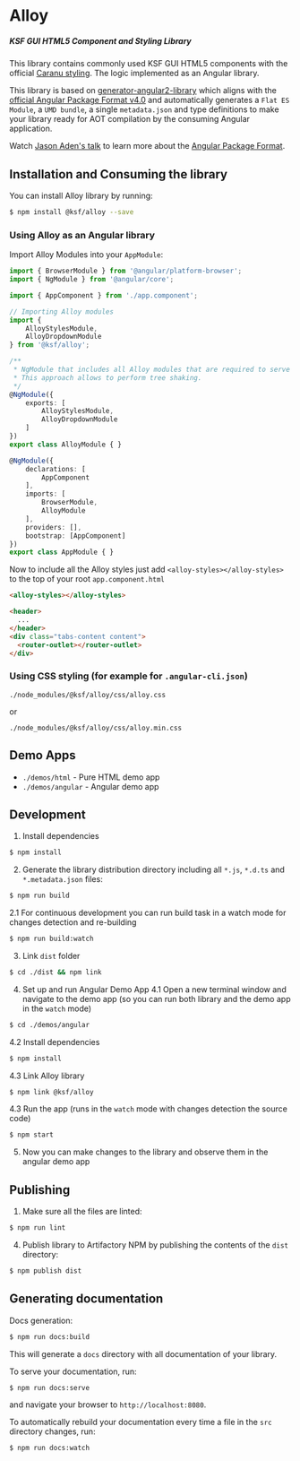 Alloy
===========

##### KSF GUI HTML5 Component and Styling Library

This library contains commonly used KSF GUI HTML5 components with the official [Caranu styling](https://confluence.it.keysight.com/display/guiGuild/Visual+Style+Guide+-+Both+Schemes+-+Updated?preview=/39592284/39592281/Keysight-Style_Guide2.pdf).
The logic implemented as an Angular library.


This library is based on [generator-angular2-library](https://github.com/jvandemo/generator-angular2-library) which aligns with the [official Angular Package Format v4.0](https://goo.gl/AMOU5G) and automatically generates a `Flat ES Module`, a `UMD bundle`, a single `metadata.json` and type definitions to make your library ready for AOT compilation by the consuming Angular application.

Watch [Jason Aden's talk](https://www.youtube.com/watch?v=unICbsPGFIA) to learn more about the [Angular Package Format](https://goo.gl/AMOU5G).

## Installation and Consuming the library

You can install Alloy library by running:

```bash
$ npm install @ksf/alloy --save
```

### Using Alloy as an Angular library

Import Alloy Modules into your `AppModule`:

```typescript
import { BrowserModule } from '@angular/platform-browser';
import { NgModule } from '@angular/core';

import { AppComponent } from './app.component';

// Importing Alloy modules
import {
    AlloyStylesModule,
    AlloyDropdownModule
} from '@ksf/alloy';

/**
 * NgModule that includes all Alloy modules that are required to serve the demo app.
 * This approach allows to perform tree shaking.
 */
@NgModule({
    exports: [
        AlloyStylesModule,
        AlloyDropdownModule
    ]
})
export class AlloyModule { }

@NgModule({
    declarations: [
        AppComponent
    ],
    imports: [
        BrowserModule,
        AlloyModule
    ],
    providers: [],
    bootstrap: [AppComponent]
})
export class AppModule { }
```

Now to include all the Alloy styles just add `<alloy-styles></alloy-styles>` to the top of your root `app.component.html`
```html
<alloy-styles></alloy-styles>

<header>
  ...
</header>
<div class="tabs-content content">
  <router-outlet></router-outlet>
</div>
```

### Using CSS styling (for example for `.angular-cli.json`)

```
./node_modules/@ksf/alloy/css/alloy.css
```
or
```
./node_modules/@ksf/alloy/css/alloy.min.css

```

## Demo Apps
- `./demos/html` - Pure HTML demo app
- `./demos/angular` - Angular demo app


## Development
1. Install dependencies
```bash
$ npm install
```
2. Generate the library distribution directory including all `*.js`, `*.d.ts` and `*.metadata.json` files:
```bash
$ npm run build
```
2.1 For continuous development you can run build task in a watch mode for changes detection and re-building
```bash
$ npm run build:watch
```

3. Link `dist` folder
```bash
$ cd ./dist && npm link
```

4. Set up and run Angular Demo App
4.1 Open a new terminal window and navigate to the demo app (so you can run both library and the demo app in the `watch` mode)
```bash
$ cd ./demos/angular
```
4.2 Install dependencies
```bash
$ npm install
```
4.3 Link Alloy library
```bash
$ npm link @ksf/alloy
```
4.3 Run the app (runs in the `watch` mode with changes detection the source code)
```bash
$ npm start
```

5. Now you can make changes to the library and observe them in the angular demo app

## Publishing
1. Make sure all the files are linted:
```bash
$ npm run lint
```

4. Publish library to Artifactory NPM by publishing the contents of the `dist` directory:
```bash
$ npm publish dist
```

## Generating documentation

Docs generation:
```bash
$ npm run docs:build
```

This will generate a `docs` directory with all documentation of your library.

To serve your documentation, run:

```bash
$ npm run docs:serve
```

and navigate your browser to `http://localhost:8080`.

To automatically rebuild your documentation every time a file in the `src` directory changes, run:

```bash
$ npm run docs:watch
```
